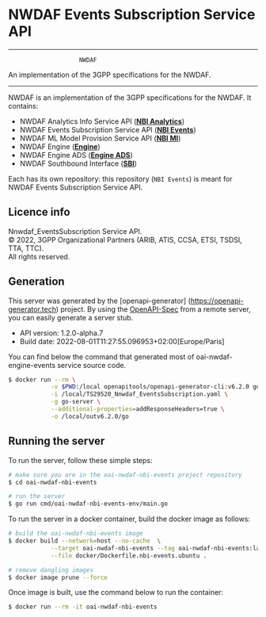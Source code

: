 # NWDAF Events Subscription Service API

----------------------------------------------------------

                        NWDAF
An implementation of the 3GPP specifications for the NWDAF.

----------------------------------------------------------

NWDAF is an implementation of the 3GPP specifications for the NWDAF.
It contains:

- NWDAF Analytics Info Service API ([**NBI Analytics**](https://gitlab.eurecom.fr/oai-nwdaf/oai-nwdaf-nbi-analytics))
- NWDAF Events Subscription Service API ([**NBI Events**](https://gitlab.eurecom.fr/oai-nwdaf/oai-nwdaf-nbi-events))
- NWDAF ML Model Provision Service API ([**NBI Ml**](https://gitlab.eurecom.fr/oai-nwdaf/oai-nwdaf-nbi-ml))
- NWDAF Engine ([**Engine**](https://gitlab.eurecom.fr/oai-nwdaf/oai-nwdaf-engine))
- NWDAF Engine ADS ([**Engine ADS**](https://gitlab.eurecom.fr/oai-nwdaf/oai-nwdaf-engine-ads))
- NWDAF Southbound Interface ([**SBI**](https://gitlab.eurecom.fr/oai-nwdaf/oai-nwdaf-sbi))

Each has its own repository: this repository (`NBI Events`) is meant for NWDAF Events Subscription Service API.

## Licence info 

Nnwdaf_EventsSubscription Service API.  
© 2022, 3GPP Organizational Partners (ARIB, ATIS, CCSA, ETSI, TSDSI, TTA, TTC).  
All rights reserved.

## Generation

This server was generated by the [openapi-generator]
(https://openapi-generator.tech) project.
By using the [OpenAPI-Spec](https://github.com/OAI/OpenAPI-Specification) from a remote server, you can easily generate a server stub.

- API version: 1.2.0-alpha.7
- Build date: 2022-08-01T11:27:55.096953+02:00[Europe/Paris]

You can find below the command that generated most of oai-nwdaf-engine-events service source code.

```bash
$ docker run --rm \
            -v $PWD:/local openapitools/openapi-generator-cli:v6.2.0 generate \
            -i /local/TS29520_Nnwdaf_EventsSubscription.yaml \
            -g go-server \
            --additional-properties=addResponseHeaders=true \
            -o /local/outv6.2.0/go
```

## Running the server
To run the server, follow these simple steps:

```bash
# make sure you are in the oai-nwdaf-nbi-events project repository
$ cd oai-nwdaf-nbi-events

# run the server
$ go run cmd/oai-nwdaf-nbi-events-env/main.go
```

To run the server in a docker container, build the docker image as follows:
```bash
# build the oai-nwdaf-nbi-events image
$ docker build --network=host --no-cache  \
            --target oai-nwdaf-nbi-events --tag oai-nwdaf-nbi-events:latest \
            --file docker/Dockerfile.nbi-events.ubuntu .

# remove dangling images
$ docker image prune --force
```

Once image is built, use the command below to run the container:
```bash
$ docker run --rm -it oai-nwdaf-nbi-events
```
